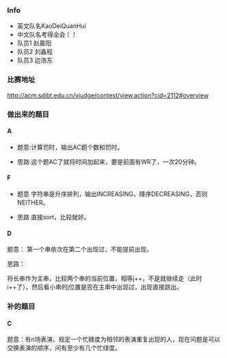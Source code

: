 ### Info
* 英文队名KaoDeiQuanHui
* 中文队名考得全会！！
* 队员1 赵晨阳
* 队员2 刘鑫程
* 队员3 边浩东

### 比赛地址
http://acm.sdibt.edu.cn/vjudge/contest/view.action?cid=2112#overview
### 做出来的题目


#### A

* 题意:计算罚时，输出AC题个数和罚时。


* 思路:这个题AC了就将时间加起来，要是前面有WR了，一次20分钟。 


#### F

* 题意
字符串是升序排列，输出INCREASING，降序DECREASING，否则NEITHER。

* 思路
直接sort，比较就好。

#### D
题意：
第一个串依次在第二个出现过，不能提前出现。

思路：

将长串作为主串，比较两个串的当前位置，相等j++，不是就继续走（此时i++了），然后看小串的j位置是否在主串中出现过，出现直接跳出。


### 补的题目

#### C
题意：有n场表演，规定一个忙碌度为相邻的表演重复出现的人，现在问题是可以交换表演的顺序，问有至少有几个忙绿度。


